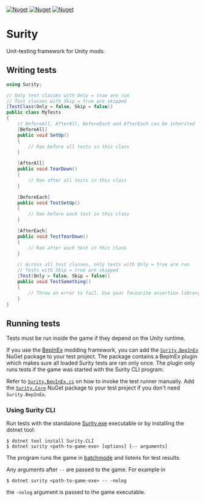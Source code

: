 [![Nuget](https://img.shields.io/nuget/v/Surity.Core?label=Surity.Core)](https://www.nuget.org/packages/Surity.Core)
[![Nuget](https://img.shields.io/nuget/v/Surity.CLI?label=Surity.CLI)](https://www.nuget.org/packages/Surity.CLI)
[![Nuget](https://img.shields.io/nuget/v/Surity.BepInEx?label=Surity.BepInEx)](https://www.nuget.org/packages/Surity.BepInEx)

# Surity

Unit-testing framework for Unity mods.

## Writing tests

```csharp
using Surity;

// Only test classes with Only = true are run
// Test classes with Skip = true are skipped
[TestClass(Only = false, Skip = false)]
public class MyTests
{
	// BeforeAll, AfterAll, BeforeEach and AfterEach can be inherited
	[BeforeAll]
	public void SetUp()
	{
		// Ran before all tests in this class
	}

	[AfterAll]
	public void TearDown()
	{
		// Ran after all tests in this class
	}

	[BeforeEach]
	public void TestSetUp()
	{
		// Ran before each test in this class
	}

	[AfterEach]
	public void TestTearDown()
	{
		// Ran after each test in this class
	}

	// Across all test classes, only tests with Only = true are run
	// Tests with Skip = true are skipped
	[Test(Only = false, Skip = false)]
	public void TestSomething()
	{
		// Throw an error to fail. Use your favourite assertion library.
	}
}
```

## Running tests

Tests must be run inside the game if they depend on the Unity runtime.

If you use the [BepInEx](https://github.com/BepInEx/BepInEx) modding framework, you can add the [`Surity.BepInEx`](https://www.nuget.org/packages/Surity.BepInEx) NuGet package to your test project. The package contains a BepInEx plugin which makes sure all loaded Surity tests are ran only once. The plugin only runs tests if the game was started with the Surity CLI program.

Refer to [`Surity.BepInEx.cs`](Surity.BepInEx/Surity.BepInEx.cs) on how to invoke the test runner manually. Add the [`Surity.Core`](https://www.nuget.org/packages/Surity.Core) NuGet package to your test project if you don't need `Surity.BepInEx`.

### Using Surity CLI

Run tests with the standalone [Surity.exe](https://github.com/olavim/Surity/releases/latest) executable or by installing the dotnet tool:

```
$ dotnet tool install Surity.CLI
$ dotnet surity <path-to-game-exe> [options] [-- arguments]
```

The program runs the game in [batchmode](https://docs.unity3d.com/Manual/PlayerCommandLineArguments.html) and listens for test results.

Any arguments after `--` are passed to the game. For example in

```
$ dotnet surity <path-to-game-exe> -- -nolog
```

the `-nolog` argument is passed to the game executable.